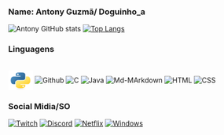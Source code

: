 ###  Name: Antony Guzmã/ Doguinho_a

  ![Antony GitHub stats](https://github-readme-stats.vercel.app/api?username=AntonyGuzma&show_icons=true&theme=dark)
  [![Top Langs](https://github-readme-stats.vercel.app/api/top-langs/?username=AntonyGuzma&layout=compact)](https://github.com/anuraghazra/github-readme-stats)

  
  
  ###  Linguagens
  <div style="display: inline_block"><br>
  <img align="center" alt="Python" height="40" width="50" src="https://raw.githubusercontent.com/devicons/devicon/master/icons/python/python-original.svg">
  <img align="center" alt="Github" height="40" width="80" src= "https://img.shields.io/badge/GitHub-100000?style=for-the-badge&logo=github&logoColor=white" />
  <img align="center" alt="C" height="38" width="80" src= "https://img.shields.io/badge/C-00599C?style=for-the-badge&logo=c&logoColor=white" />
  <img align="center" alt="Java" height="40" width="80" src="https://img.shields.io/badge/Java-ED8B00?style=for-the-badge&logo=java&logoColor=white" />  
  <img align="center" alt="Md-MArkdown" height="40" width="90" src= "https://img.shields.io/badge/Markdown-000000?style=for-the-badge&logo=markdown&logoColor=white" />
  <img align="center" alt="HTML" height="40" width="100" src="https://img.shields.io/badge/HTML-239120?style=for-the-badge&logo=html5&logoColor=white"/>
  <img align="center" alt="CSS" height="40" width="100" src="https://img.shields.io/badge/CSS-239120?&style=for-the-badge&logo=css3&logoColor=white" 
  </div>
  
  ### Social Midia/SO
   [![Twitch](https://img.shields.io/badge/Twitch-9146FF?style=for-the-badge&logo=twitch&logoColor=white)](https://www.twitch.tv/doguinho_a)
   [![Discord](https://img.shields.io/badge/Discord-7289DA?style=for-the-badge&logo=discord&logoColor=white)](https://discord.com/channels/@me) 
   [![Netflix](https://img.shields.io/badge/Netflix-E50914?style=for-the-badge&logo=netflix&logoColor=white)]()
   [![Windows](https://img.shields.io/badge/Windows-0078D6?style=for-the-badge&logo=windows&logoColor=white)]()

 
